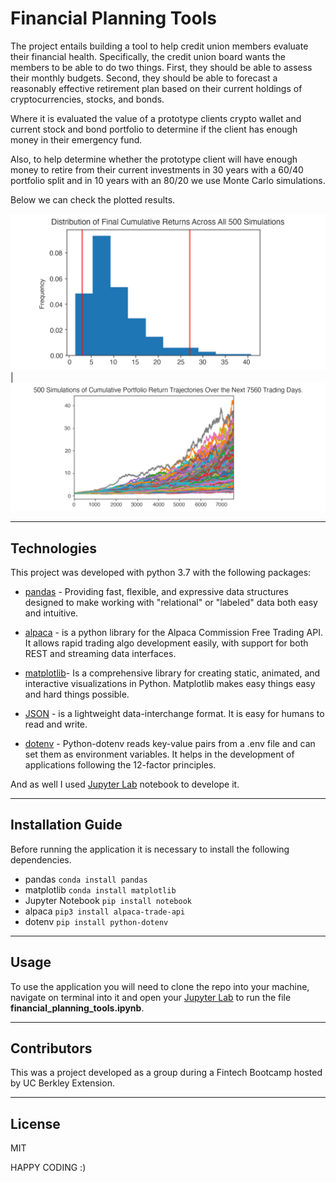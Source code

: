# Financial Planning Tools
The project entails building a tool to help credit union members evaluate their financial health. Specifically, the credit union board wants the members to be able to do two things. First, they should be able to assess their monthly budgets. Second, they should be able to forecast a reasonably effective retirement plan based on their current holdings of cryptocurrencies, stocks, and bonds.

Where it is evaluated the value of a prototype clients crypto wallet and current stock and bond portfolio to determine if the client has enough money in their emergency fund.

Also, to help determine whether the prototype client will have enough money to retire from their current investments in 30 years with a 60/40 portfolio split and in 10 years with an 80/20 we use Monte Carlo simulations.

Below we can check the plotted results.

![MC Stimulation Histogram](Images/5-4-monte-carlo-histogram.png)  |  ![MC Stimulation Overlay](Images/5-4-monte-carlo-line-plot.png)

---

## Technologies

This project was developed with python 3.7 with the following packages:

* [pandas](https://github.com/pandas-dev/pandas) - Providing fast, flexible, and expressive data structures designed to make working with "relational" or "labeled" data both easy and intuitive.

* [alpaca](https://github.com/alpacahq/alpaca-trade-api-python) - is a python library for the Alpaca Commission Free Trading API. It allows rapid trading algo development easily, with support for both REST and streaming data interfaces.

* [matplotlib](https://github.com/matplotlib/matplotlib)- Is a comprehensive library for creating static, animated, and interactive visualizations in Python. Matplotlib makes easy things easy and hard things possible.

* [JSON](https://www.json.org/json-en.html) -  is a lightweight data-interchange format. It is easy for humans to read and write.

* [dotenv](https://pypi.org/project/python-dotenv/) -  Python-dotenv reads key-value pairs from a .env file and can set them as environment variables. It helps in the development of applications following the 12-factor principles.

And as well I used [Jupyter Lab](https://github.com/jupyter/notebook) notebook to develope it.

---

## Installation Guide

Before running the application it is necessary to install the following dependencies.

* pandas
```conda install pandas``` 
* matplotlib
```conda install matplotlib```
* Jupyter Notebook
```pip install notebook```
* alpaca
```pip3 install alpaca-trade-api```
* dotenv
```pip install python-dotenv```

---
## Usage

To use the application you will need to clone the repo into your machine, navigate on terminal into it and open your [Jupyter Lab](https://github.com/jupyter/notebook) to run the file **financial_planning_tools.ipynb**. 


---

## Contributors

This was a project developed as a group during a Fintech Bootcamp hosted by UC Berkley Extension. 

---

## License
MIT



HAPPY CODING :) 
